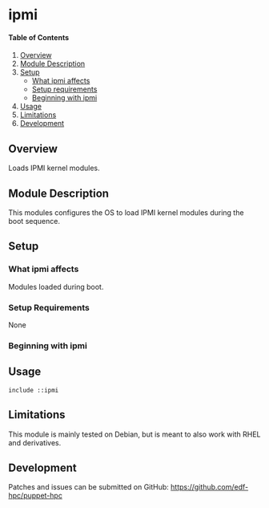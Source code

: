 # ipmi

#### Table of Contents

1. [Overview](#overview)
2. [Module Description](#module-description)
3. [Setup](#setup)
    * [What ipmi affects](#what-ipmi-affects)
    * [Setup requirements](#setup-requirements)
    * [Beginning with ipmi](#beginning-with-ipmi)
4. [Usage](#usage)
5. [Limitations](#limitations)
6. [Development](#development)

## Overview

Loads IPMI kernel modules.

## Module Description

This modules configures the OS to load IPMI kernel modules during the boot
sequence.

## Setup

### What ipmi affects

Modules loaded during boot.

### Setup Requirements

None

### Beginning with ipmi

## Usage

```
include ::ipmi
```

## Limitations

This module is mainly tested on Debian, but is meant to also work with RHEL and
derivatives.

## Development

Patches and issues can be submitted on GitHub:
https://github.com/edf-hpc/puppet-hpc
